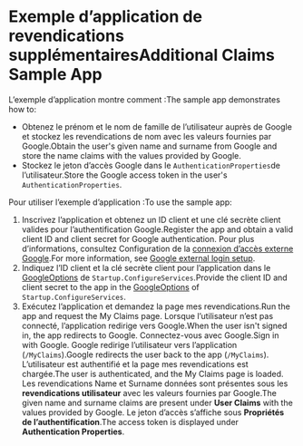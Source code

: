 # <a name="additional-claims-sample-app"></a><span data-ttu-id="26ed7-101">Exemple d’application de revendications supplémentaires</span><span class="sxs-lookup"><span data-stu-id="26ed7-101">Additional Claims Sample App</span></span>

<span data-ttu-id="26ed7-102">L’exemple d’application montre comment :</span><span class="sxs-lookup"><span data-stu-id="26ed7-102">The sample app demonstrates how to:</span></span>

* <span data-ttu-id="26ed7-103">Obtenez le prénom et le nom de famille de l’utilisateur auprès de Google et stockez les revendications de nom avec les valeurs fournies par Google.</span><span class="sxs-lookup"><span data-stu-id="26ed7-103">Obtain the user's given name and surname from Google and store the name claims with the values provided by Google.</span></span>
* <span data-ttu-id="26ed7-104">Stockez le jeton d’accès Google dans le `AuthenticationProperties`de l’utilisateur.</span><span class="sxs-lookup"><span data-stu-id="26ed7-104">Store the Google access token in the user's `AuthenticationProperties`.</span></span>

<span data-ttu-id="26ed7-105">Pour utiliser l’exemple d’application :</span><span class="sxs-lookup"><span data-stu-id="26ed7-105">To use the sample app:</span></span>

1. <span data-ttu-id="26ed7-106">Inscrivez l’application et obtenez un ID client et une clé secrète client valides pour l’authentification Google.</span><span class="sxs-lookup"><span data-stu-id="26ed7-106">Register the app and obtain a valid client ID and client secret for Google authentication.</span></span> <span data-ttu-id="26ed7-107">Pour plus d’informations, consultez Configuration de la [connexion d’accès externe Google](https://docs.microsoft.com/aspnet/core/security/authentication/social/google-logins).</span><span class="sxs-lookup"><span data-stu-id="26ed7-107">For more information, see [Google external login setup](https://docs.microsoft.com/aspnet/core/security/authentication/social/google-logins).</span></span>
1. <span data-ttu-id="26ed7-108">Indiquez l’ID client et la clé secrète client pour l’application dans le [GoogleOptions](https://docs.microsoft.com/dotnet/api/microsoft.aspnetcore.authentication.google.googleoptions) de `Startup.ConfigureServices`.</span><span class="sxs-lookup"><span data-stu-id="26ed7-108">Provide the client ID and client secret to the app in the [GoogleOptions](https://docs.microsoft.com/dotnet/api/microsoft.aspnetcore.authentication.google.googleoptions) of `Startup.ConfigureServices`.</span></span>
1. <span data-ttu-id="26ed7-109">Exécutez l’application et demandez la page mes revendications.</span><span class="sxs-lookup"><span data-stu-id="26ed7-109">Run the app and request the My Claims page.</span></span> <span data-ttu-id="26ed7-110">Lorsque l’utilisateur n’est pas connecté, l’application redirige vers Google.</span><span class="sxs-lookup"><span data-stu-id="26ed7-110">When the user isn't signed in, the app redirects to Google.</span></span> <span data-ttu-id="26ed7-111">Connectez-vous avec Google.</span><span class="sxs-lookup"><span data-stu-id="26ed7-111">Sign in with Google.</span></span> <span data-ttu-id="26ed7-112">Google redirige l’utilisateur vers l’application (`/MyClaims`).</span><span class="sxs-lookup"><span data-stu-id="26ed7-112">Google redirects the user back to the app (`/MyClaims`).</span></span> <span data-ttu-id="26ed7-113">L’utilisateur est authentifié et la page mes revendications est chargée.</span><span class="sxs-lookup"><span data-stu-id="26ed7-113">The user is authenticated, and the My Claims page is loaded.</span></span> <span data-ttu-id="26ed7-114">Les revendications Name et Surname données sont présentes sous les **revendications utilisateur** avec les valeurs fournies par Google.</span><span class="sxs-lookup"><span data-stu-id="26ed7-114">The given name and surname claims are present under **User Claims** with the values provided by Google.</span></span> <span data-ttu-id="26ed7-115">Le jeton d’accès s’affiche sous **Propriétés de l’authentification**.</span><span class="sxs-lookup"><span data-stu-id="26ed7-115">The access token is displayed under **Authentication Properties**.</span></span>
